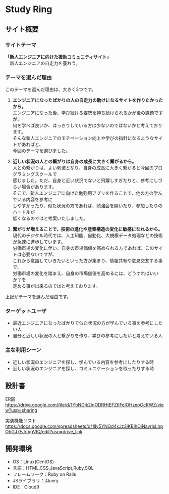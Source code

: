 <!--ここにアプリ名を入力-->
# Study Ring

## サイト概要
### サイトテーマ
<!--何を『目的』とし、どのような『分類』なのかを簡潔に書く-->
**「新人エンジニアに向けた援助コミュニティサイト」**<br>
　新人エンジニアの自走力を養おう。

### テーマを選んだ理由
<!--なぜこのようなテーマにしたかを説明する-->
​このテーマを選んだ理由は、大きく3つです。

1. **エンジニアになったばかりの人の自走力の助けになるサイトを作りたかったから。**<br>
エンジニアになった後、学び続ける姿勢を持ち続けられるかが後の課題ですが、<br>
何を学べば良いか、はっきりしている方は少ないのではないかと考えております。<br>
そんな新人エンジニアのモチベーション向上や学びの指針になるようなサイトがあればと、<br>
今回のテーマを選びました。

2. **近しい状況の人との繋がりは自身の成長に大きく繋がるから。**<br>
人との繋がりは、よい刺激となり、自身の成長に大きく繋がると今回のプログラミングスクールで<br>
感じました。ただ、自身と近い状況でないと飛躍しすぎたりと、参考にしづらい場合があります。<br>
そこで、新人エンジニアに向けた勉強用アプリを作ることで、他の方の学んでいる内容を参考に<br>
しやすかったり、似た状況の方であれば、勉強会を開いたり、参加したりのハードルが<br>
低くなるのではと考案いたしました。

3. **繋がりが増えることで、技術の進化や産業構造の変化に敏感になれるから。**<br>
現代のデジタル時代では、人工知能、自動化、大規模データ処理などの技術が急速に進歩しています。<br>
労働市場の変化に伴い、自身の市場価値を高められる方であれば、このサイトは必要ないですが、<br>
これから意識していきたいといった方が集まり、情報共有や意見交友する事で、<br>
労働市場の変化を踏まえ、自身の市場価値を高めるには、どうすればいいか？を<br>
定める事が出来るのではと考えております。

上記がテーマを選んだ理由です。

### ターゲットユーザ
<!--誰に使ってもらうかを具体的に記載する-->
- 最近エンジニアになったばかりで似た状況の方が学んでいる事を参考にしたい人
- 自分と近しい状況の人と繋がりを作り、学びの参考にしたいと考えている人

### 主な利用シーン
<!--どのような時に使うのかの状況を記載すること-->
- 近しい状況のエンジニアを探し、学んでいる内容を参考にしたりする時
- 近しい状況のエンジニアを探し、コミュニケーションを取ったりする時

## 設計書
<!--テーマを設定・提出する時点では不要です-->
ER図<br>
https://drive.google.com/file/d/1YbNOjk2iqODRHtEFZtIFeIOHzepOcKWZ/view?usp=sharing

実装機能リスト<br>
https://docs.google.com/spreadsheets/d/1lIy5YNQd4xJz3iKBIhOiNayrisLhpOhGJ7EJrlbgVIQ/edit?usp=drive_link

## 開発環境
- OS：Linux(CentOS)
- 言語：HTML,CSS,JavaScript,Ruby,SQL
- フレームワーク：Ruby on Rails
- JSライブラリ：jQuery
- IDE：Cloud9

<!--## 使用素材-->
<!--- 外部サービスの画像素材・音声素材を使用した場合は、必ずサービス名とURLを明記してください。-->
<!--- アプリケーションの実装に使用したgem/bootstrapのリファレンスなどの記載は不要です。-->
<!--- 使用しない場合は、使用素材の項目をREADMEから削除してください。-->